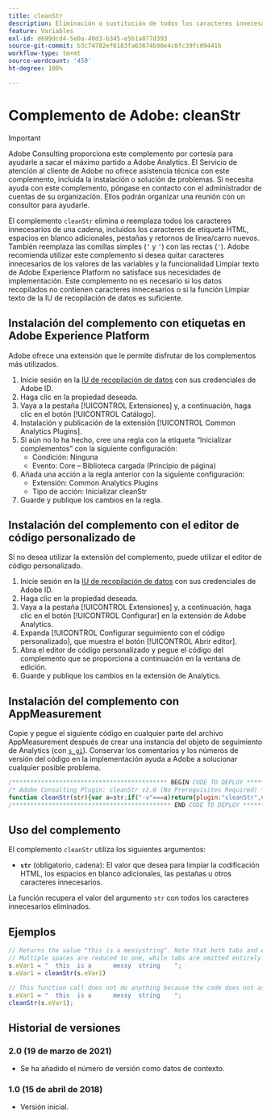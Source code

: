 ```yaml
---
title: cleanStr
description: Eliminación o sustitución de todos los caracteres innecesarios de una cadena.
feature: Variables
exl-id: d699dcd4-5e0a-40d3-b345-e5b1a077d393
source-git-commit: b3c74782ef6183fa63674b98e4c0fc39fc09441b
workflow-type: tm+mt
source-wordcount: '459'
ht-degree: 100%

---
```


# Complemento de Adobe: cleanStr

>[!IMPORTANT]
>
>Adobe Consulting proporciona este complemento por cortesía para ayudarle a sacar el máximo partido a Adobe Analytics. El Servicio de atención al cliente de Adobe no ofrece asistencia técnica con este complemento, incluida la instalación o solución de problemas. Si necesita ayuda con este complemento, póngase en contacto con el administrador de cuentas de su organización. Ellos podrán organizar una reunión con un consultor para ayudarle.

El complemento `cleanStr` elimina o reemplaza todos los caracteres innecesarios de una cadena, incluidos los caracteres de etiqueta HTML, espacios en blanco adicionales, pestañas y retornos de línea/carro nuevos. También reemplaza las comillas simples (`‘` y `’`) con las rectas (`'`). Adobe recomienda utilizar este complemento si desea quitar caracteres innecesarios de los valores de las variables y la funcionalidad Limpiar texto de Adobe Experience Platform no satisface sus necesidades de implementación. Este complemento no es necesario si los datos recopilados no contienen caracteres innecesarios o si la función Limpiar texto de la IU de recopilación de datos es suficiente.

## Instalación del complemento con etiquetas en Adobe Experience Platform

Adobe ofrece una extensión que le permite disfrutar de los complementos más utilizados.

1. Inicie sesión en la [IU de recopilación de datos](https://experience.adobe.com/data-collection) con sus credenciales de Adobe ID.
1. Haga clic en la propiedad deseada.
1. Vaya a la pestaña [!UICONTROL Extensiones] y, a continuación, haga clic en el botón [!UICONTROL Catálogo].
1. Instalación y publicación de la extensión [!UICONTROL Common Analytics Plugins].
1. Si aún no lo ha hecho, cree una regla con la etiqueta “Inicializar complementos” con la siguiente configuración:
   * Condición: Ninguna
   * Evento: Core – Biblioteca cargada (Principio de página)
1. Añada una acción a la regla anterior con la siguiente configuración:
   * Extensión: Common Analytics Plugins
   * Tipo de acción: Inicializar cleanStr
1. Guarde y publique los cambios en la regla.

## Instalación del complemento con el editor de código personalizado de 

Si no desea utilizar la extensión del complemento, puede utilizar el editor de código personalizado.

1. Inicie sesión en la [IU de recopilación de datos](https://experience.adobe.com/data-collection) con sus credenciales de Adobe ID.
1. Haga clic en la propiedad deseada.
1. Vaya a la pestaña [!UICONTROL Extensiones] y, a continuación, haga clic en el botón [!UICONTROL Configurar] en la extensión de Adobe Analytics.
1. Expanda [!UICONTROL Configurar seguimiento con el código personalizado], que muestra el botón [!UICONTROL Abrir editor].
1. Abra el editor de código personalizado y pegue el código del complemento que se proporciona a continuación en la ventana de edición.
1. Guarde y publique los cambios en la extensión de Analytics.

## Instalación del complemento con AppMeasurement

Copie y pegue el siguiente código en cualquier parte del archivo AppMeasurement después de crear una instancia del objeto de seguimiento de Analytics (con [`s_gi`](../functions/s-gi.md)). Conservar los comentarios y los números de versión del código en la implementación ayuda a Adobe a solucionar cualquier posible problema.

```js
/******************************************* BEGIN CODE TO DEPLOY *******************************************/
/* Adobe Consulting Plugin: cleanStr v2.0 (No Prerequisites Required) */
function cleanStr(str){var a=str;if("-v"===a)return{plugin:"cleanStr",version:"2.0"};a:{if("undefined"!==typeof window.s_c_il){var b=0;for(var c;b<window.s_c_il.length;b++)if(c=window.s_c_il[b],c._c&&"s_c"===c._c){b=c;break a}}b=void 0}"undefined"!==typeof b&&(b.contextData.cleanStr="2.0");if("string"===typeof a){a=a.replace(/<\/?[^>]+(>|$)/g,"");a=a.trim();a=a.replace(/[\u2018\u2019\u201A]/g,"'");a=a.replace(/\t+/g,"");for(a=a.replace(/[\n\r]/g," ");-1<a.indexOf("  ");)a=a.replace(/\s\s/g," ");return a}return""}
/******************************************** END CODE TO DEPLOY ********************************************/
```

## Uso del complemento

El complemento `cleanStr` utiliza los siguientes argumentos:

* **`str`** (obligatorio, cadena): El valor que desea para limpiar la codificación HTML, los espacios en blanco adicionales, las pestañas u otros caracteres innecesarios.

La función recupera el valor del argumento `str` con todos los caracteres innecesarios eliminados.

## Ejemplos

```js
// Returns the value "this is a messystring". Note that both tabs and extra spaces are present in the original string.
// Multiple spaces are reduced to one, while tabs are omitted entirely.
s.eVar1 = "  this  is a      messy  string    ";
s.eVar1 = cleanStr(s.eVar1)

// This function call does not do anything because the code does not assign the returned value to a variable.
s.eVar1 = "  this  is a      messy  string    ";
cleanStr(s.eVar1);
```

## Historial de versiones

### 2.0 (19 de marzo de 2021)

* Se ha añadido el número de versión como datos de contexto.

### 1.0 (15 de abril de 2018)

* Versión inicial.
